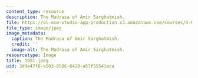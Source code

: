 ```yaml
---
content_type: resource
description: The Madrasa of Amir Sarghatmish.
file: https://ol-ocw-studio-app-production.s3.amazonaws.com/courses/4-615-the-architecture-of-cairo-spring-2002/3d9e47f8a50385068420a57f55541aca_1081.jpeg
file_type: image/jpeg
image_metadata:
  caption: The Madrasa of Amir Sarghatmish.
  credit: ''
  image-alt: The Madrasa of Amir Sarghatmish.
resourcetype: Image
title: 1081.jpeg
uid: 3d9e47f8-a503-8506-8420-a57f55541aca
---
```

